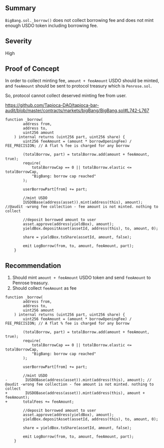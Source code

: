 ## Summary

`BigBang.sol._borrow()` does not collect borrowing fee and does not mint enough USDO token including borrowing fee.

## Severity

High

## Proof of Concept

In order to collect minting fee, `amount + feeAmount` USDO should be minted, and `feeAmount` should be sent to protocol treasury which is `Penrose.sol`.

So, protocol cannot collect deserved minting fee from user.

https://github.com/Tapioca-DAO/tapioca-bar-audit/blob/master/contracts/markets/bigBang/BigBang.sol#L742-L767
```solidity
function _borrow(
        address from,
        address to,
        uint256 amount
    ) internal returns (uint256 part, uint256 share) {
        uint256 feeAmount = (amount * borrowOpeningFee) / FEE_PRECISION; // A flat % fee is charged for any borrow

        (totalBorrow, part) = totalBorrow.add(amount + feeAmount, true);
        require(
            totalBorrowCap == 0 || totalBorrow.elastic <= totalBorrowCap,
            "BigBang: borrow cap reached"
        );

        userBorrowPart[from] += part;

        //mint USDO
        IUSDOBase(address(asset)).mint(address(this), amount); //@audit -wrong fee collection - fee amount is not minted. nothing to collect

        //deposit borrowed amount to user
        asset.approve(address(yieldBox), amount);
        yieldBox.depositAsset(assetId, address(this), to, amount, 0);

        share = yieldBox.toShare(assetId, amount, false);

        emit LogBorrow(from, to, amount, feeAmount, part);
    }
```

## Recommendation

1) Should mint `amount + feeAmount` USDO token and send `feeAmount` to Penrose treasury.
2) Should collect `feeAmount` as fee

```solidity
function _borrow(
        address from,
        address to,
        uint256 amount
    ) internal returns (uint256 part, uint256 share) {
        uint256 feeAmount = (amount * borrowOpeningFee) / FEE_PRECISION; // A flat % fee is charged for any borrow

        (totalBorrow, part) = totalBorrow.add(amount + feeAmount, true);
        require(
            totalBorrowCap == 0 || totalBorrow.elastic <= totalBorrowCap,
            "BigBang: borrow cap reached"
        );

        userBorrowPart[from] += part;

        //mint USDO
-        IUSDOBase(address(asset)).mint(address(this), amount); // @audit -wrong fee collection - fee amount is not minted. nothing to collect
+        IUSDOBase(address(asset)).mint(address(this), amount + feeAmount); 
+       totalFees += feeAmount;

        //deposit borrowed amount to user
        asset.approve(address(yieldBox), amount);
        yieldBox.depositAsset(assetId, address(this), to, amount, 0);

        share = yieldBox.toShare(assetId, amount, false);

        emit LogBorrow(from, to, amount, feeAmount, part);
    }
```
